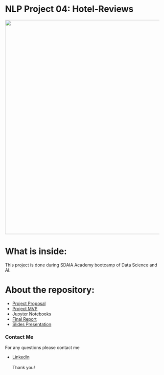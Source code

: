 # NLP Project 04: Hotel-Reviews

<p align="center" width="100%">
<img src="https://www.revinate.com/wp-content/themes/revinate-sage/resources/assets/images/product-desc/_guest-feedback-reputation.png" width="700" style="display: block; margin: 0 auto"/>
</p>


# What is inside:
This project is done during SDAIA Academy bootcamp of Data Science and AI.

# About the repository:
- [Project Proposal](https://github.com/halaalanzi/Hotel-Reviews-NLP-Project/tree/main/Proposal)
- [Project MVP]()
- [Jupyter Notebooks]()
- [Final Report]()
- [Slides Presentation]()

### Contact Me
For any questions please contact me <br/>
- [LinkedIn](https://www.linkedin.com/in/hala-alenazi-5768a8196/)
<br/><br/>
Thank you!
